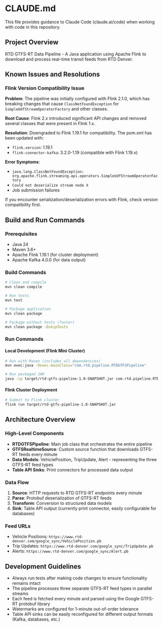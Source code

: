 # CLAUDE.md

This file provides guidance to Claude Code (claude.ai/code) when working with code in this repository.

## Project Overview

RTD GTFS-RT Data Pipeline - A Java application using Apache Flink to download and process real-time transit feeds from RTD Denver.

## Known Issues and Resolutions

### Flink Version Compatibility Issue
**Problem**: The pipeline was initially configured with Flink 2.1.0, which has breaking changes that cause `ClassNotFoundException` for `SimpleUdfStreamOperatorFactory` and other classes.

**Root Cause**: Flink 2.x introduced significant API changes and removed several classes that were present in Flink 1.x.

**Resolution**: Downgraded to Flink 1.19.1 for compatibility. The pom.xml has been updated with:
- `flink.version`: 1.19.1
- `flink-connector-kafka`: 3.2.0-1.19 (compatible with Flink 1.19.x)

**Error Symptoms**:
- `java.lang.ClassNotFoundException: org.apache.flink.streaming.api.operators.SimpleUdfStreamOperatorFactory`
- `Could not deserialize stream node X`
- Job submission failures

If you encounter serialization/deserialization errors with Flink, check version compatibility first.

## Build and Run Commands

### Prerequisites
- Java 24
- Maven 3.6+
- Apache Flink 1.19.1 (for cluster deployment)
- Apache Kafka 4.0.0 (for data output)

### Build Commands
```bash
# Clean and compile
mvn clean compile

# Run tests
mvn test

# Package application
mvn clean package

# Package without tests (faster)
mvn clean package -DskipTests
```

### Run Commands

#### Local Development (Flink Mini Cluster)
```bash
# Run with Maven (includes all dependencies)
mvn exec:java -Dexec.mainClass="com.rtd.pipeline.RTDGTFSPipeline"

# Run packaged JAR
java -cp target/rtd-gtfs-pipeline-1.0-SNAPSHOT.jar com.rtd.pipeline.RTDGTFSPipeline
```

#### Flink Cluster Deployment
```bash
# Submit to Flink cluster
flink run target/rtd-gtfs-pipeline-1.0-SNAPSHOT.jar
```

## Architecture Overview

### High-Level Components
- **RTDGTFSPipeline**: Main job class that orchestrates the entire pipeline
- **GTFSRealtimeSource**: Custom source function that downloads GTFS-RT feeds every minute
- **Data Models**: VehiclePosition, TripUpdate, Alert - representing the three GTFS-RT feed types
- **Table API Sinks**: Print connectors for processed data output

### Data Flow
1. **Source**: HTTP requests to RTD GTFS-RT endpoints every minute
2. **Parse**: Protobuf deserialization of GTFS-RT feeds
3. **Transform**: Conversion to structured data models
4. **Sink**: Table API output (currently print connector, easily configurable for databases)

### Feed URLs
- Vehicle Positions: `https://www.rtd-denver.com/google_sync/VehiclePosition.pb`
- Trip Updates: `https://www.rtd-denver.com/google_sync/TripUpdate.pb`
- Alerts: `https://www.rtd-denver.com/google_sync/Alert.pb`

## Development Guidelines

- Always run tests after making code changes to ensure functionality remains intact
- The pipeline processes three separate GTFS-RT feed types in parallel streams
- Each feed is fetched every minute and parsed using the Google GTFS-RT protobuf library
- Watermarks are configured for 1-minute out-of-order tolerance
- Table API sinks can be easily reconfigured for different output formats (Kafka, databases, etc.)